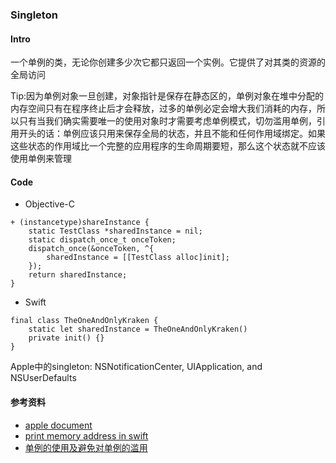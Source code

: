 ### Singleton

#### Intro
一个单例的类，无论你创建多少次它都只返回一个实例。它提供了对其类的资源的全局访问

Tip:因为单例对象一旦创建，对象指针是保存在静态区的，单例对象在堆中分配的内存空间只有在程序终止后才会释放，过多的单例必定会增大我们消耗的内存，所以只有当我们确实需要唯一的使用对象时才需要考虑单例模式，切勿滥用单例，引用开头的话：单例应该只用来保存全局的状态，并且不能和任何作用域绑定。如果这些状态的作用域比一个完整的应用程序的生命周期要短，那么这个状态就不应该使用单例来管理

#### Code
* Objective-C

```
+ (instancetype)shareInstance {
    static TestClass *sharedInstance = nil;
    static dispatch_once_t onceToken;
    dispatch_once(&onceToken, ^{
        sharedInstance = [[TestClass alloc]init];
    });
    return sharedInstance;
}

```

* Swift

```
final class TheOneAndOnlyKraken {
    static let sharedInstance = TheOneAndOnlyKraken()
    private init() {}
}
```

Apple中的singleton: NSNotificationCenter, UIApplication, and NSUserDefaults

#### 参考资料
* [apple document](https://developer.apple.com/library/content/documentation/General/Conceptual/DevPedia-CocoaCore/Singleton.html)
* [print memory address in swift](http://stackoverflow.com/questions/24058906/printing-a-variable-memory-address-in-swift)
* [单例的使用及避免对单例的滥用](http://www.jianshu.com/p/09cb4c59c8da)
